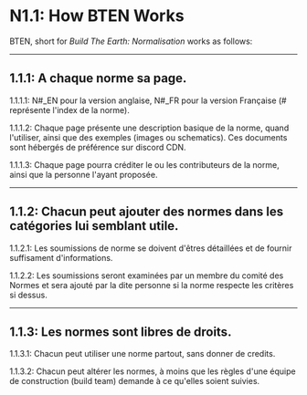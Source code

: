 # N1.1: How BTEN Works

BTEN, short for *Build The Earth: Normalisation* works as follows:

***

## 1.1.1: A chaque norme sa page.    

1.1.1.1: N#_EN pour la version anglaise, N#_FR pour la version Française (# représente l'index de la norme).    

1.1.1.2: Chaque page présente une description basique de la norme, quand l'utiliser, ainsi que des exemples (images ou schematics). Ces documents sont hébergés de préférence sur discord CDN.

1.1.1.3: Chaque page pourra créditer le ou les contributeurs de la norme, ainsi que la personne l'ayant proposée. 

***

## 1.1.2: Chacun peut ajouter des normes dans les catégories lui semblant utile.

1.1.2.1: Les soumissions de norme se doivent d'êtres détaillées et de fournir suffisament d'informations.

1.1.2.2: Les soumissions seront examinées par un membre du comité des Normes et sera ajouté par la dite personne si la norme respecte les critères si dessus.

***

## 1.1.3: Les normes sont libres de droits.

1.1.3.1: Chacun peut utiliser une norme partout, sans donner de credits.

1.1.3.2: Chacun peut altérer les normes, à moins que les règles d'une équipe de construction (build team) demande à ce qu'elles soient suivies. 